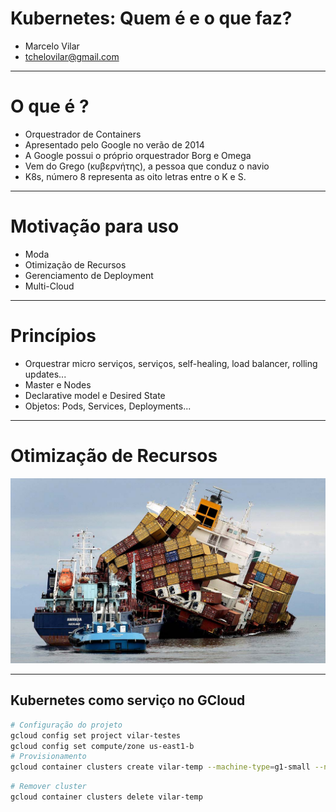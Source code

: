 # Kubernetes: Quem é e o que faz?

- Marcelo Vilar
- tchelovilar@gmail.com


---

# O que é ?

- Orquestrador de Containers
- Apresentado pelo Google no verão de 2014
- A Google possui o próprio orquestrador Borg e Omega
- Vem do Grego (κυβερνήτης), a pessoa que conduz o navio
- K8s, número 8 representa as oito letras entre o K e S.


---

# Motivação para uso

- Moda
- Otimização de Recursos
- Gerenciamento de Deployment
- Multi-Cloud


---

# Princípios

- Orquestrar micro serviços, serviços, self-healing, load balancer, rolling updates...
- Master e Nodes
- Declarative model e Desired State
- Objetos: Pods, Services, Deployments...


---

# Otimização de Recursos

![Excesso de Containers em um Navio](files/container_fail.jpg)


---

## Kubernetes como serviço no GCloud

```bash
# Configuração do projeto
gcloud config set project vilar-testes
gcloud config set compute/zone us-east1-b
# Provisionamento
gcloud container clusters create vilar-temp --machine-type=g1-small --num-nodes=2 --cluster-version=1.11.2-gke.15
```

```bash
# Remover cluster
gcloud container clusters delete vilar-temp
```